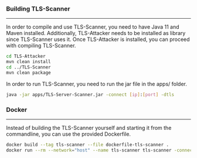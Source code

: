 ### Building TLS-Scanner

---
In order to compile and use TLS-Scanner, you need to have Java 11 and Maven installed.  Additionally, TLS-Attacker needs to be installed as library since TLS-Scanner uses it. Once TLS-Attacker is installed, you can proceed with compiling TLS-Scanner.
```bash
cd TLS-Attacker
mvn clean install
cd ../TLS-Scanner
mvn clean package
```

In order to run TLS-Scanner, you need to run the jar file in the apps/ folder.
```bash
java -jar apps/TLS-Server-Scanner.jar -connect [ip]:[port] -dtls
```

### Docker
---
Instead of building the TLS-Scanner yourself and starting it from the commandline, you can use the provided Dockerfile.
```bash
docker build --tag tls-scanner --file dockerfile-tls-scanner .
docker run --rm --network="host" --name tls-scanner tls-scanner -connect [ip]:[port] -dtls
```
